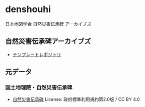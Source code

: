 # denshouhi
日本地図学会 自然災害伝承碑 アーカイブズ



## 自然災害伝承碑アーカイブズ
* [テンプレートレポジトリ](https://github.com/japancartographersassociation/template4denshouhi)


## 元データ
### 国土地理院・自然災害伝承碑
* [自然災害伝承碑](https://www.gsi.go.jp/bousaichiri/denshouhi.html) License: 政府標準利用規約第2.0版 / CC BY 4.0
